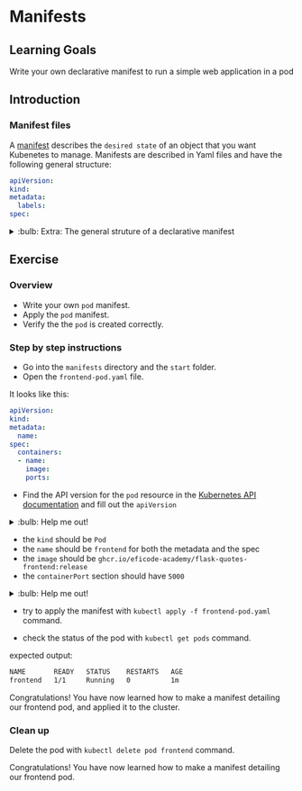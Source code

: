 # Manifests

## Learning Goals

Write your own declarative manifest to run a simple web application in a pod

## Introduction

### Manifest files

A [manifest][manifest_def] describes the `desired state` of an object that you want Kubenetes to manage. Manifests are described in Yaml files and have the following general structure:

```yaml
apiVersion:
kind:
metadata:
  labels:
spec:
```

[manifest_def]: https://kubernetes.io/docs/reference/glossary/?all=true#term-manifest

<details>
<summary>:bulb: Extra: The general struture of a declarative manifest</summary>

The general structure of a manifest is like the following. This is not only for pods, but for all Kubernetes resources.

```yaml
apiVersion: # Version of the API used for the kind/resource
kind: # The kind/resource of the object
metadata: # Metadata about the object
  name:  # The name of the object (must be unique)
  labels: # Labels for the object (used for grouping, key-value pairs)
spec: # The desired state of the object
  # The spec varies depending on the kind/resource
```

</details>

## Exercise


### Overview

- Write your own `pod` manifest.
- Apply the `pod` manifest.
- Verify the the `pod` is created correctly.

### Step by step instructions

- Go into the `manifests` directory and the `start` folder.
- Open the `frontend-pod.yaml` file.

It looks like this:

```yaml
apiVersion:
kind:
metadata:
  name:
spec:
  containers:
  - name:
    image:
    ports:
```

- Find the API version for the `pod` resource in the [Kubernetes API documentation][pod-api] and fill out the `apiVersion`

[pod-api]: https://kubernetes.io/docs/reference/kubernetes-api/workload-resources/pod-v1/

<details>
<summary>:bulb: Help me out!</summary>

The API version for the `pod` resource is `v1`

</details>

- the `kind` should be `Pod`
- the `name` should be `frontend` for both the metadata and the spec
- the `image` should be `ghcr.io/eficode-academy/flask-quotes-frontend:release`
- the `containerPort` section should have `5000`

<details>
<summary>:bulb: Help me out!</summary>

The entire manifest should look like this:

```yaml
apiVersion: v1
kind: Pod
metadata:
  name: frontend
spec:
  containers:
  - name: frontend
    image: ghcr.io/eficode-academy/flask-quotes-frontend:release
    ports:
    - containerPort: 5000
```

</details>

- try to apply the manifest with `kubectl apply -f frontend-pod.yaml` command.

- check the status of the pod with `kubectl get pods` command.

expected output:

```bash
NAME       READY   STATUS    RESTARTS   AGE
frontend   1/1     Running   0          1m
```

Congratulations! You have now learned how to make a manifest detailing our frontend pod, and applied it to the cluster.

### Clean up

Delete the pod with `kubectl delete pod frontend` command.

Congratulations! You have now learned how to make a manifest detailing our frontend pod.